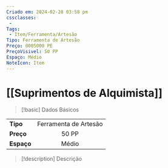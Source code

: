 ```yaml
---
Criado em: 2024-02-28 03:58 pm
cssclasses:
 - 
Tags:
 - Item/Ferramenta/Artesão
Tipo: Ferramenta de Artesão
Preço: 0005000 PE
PreçoVisivel: 50 PP
Espaço: Médio
NoteIcon: Item
---
```

# [[Suprimentos de Alquimista]]

> [!basic] Dados Básicos
> 
|            |     |
| ---------- |:---:|
| **Tipo**   |  Ferramenta de Artesão   |
| **Preço**  |  50 PP   |
| **Espaço** |   Médio   |
>
 
> [!description] Descrição
> 
>

